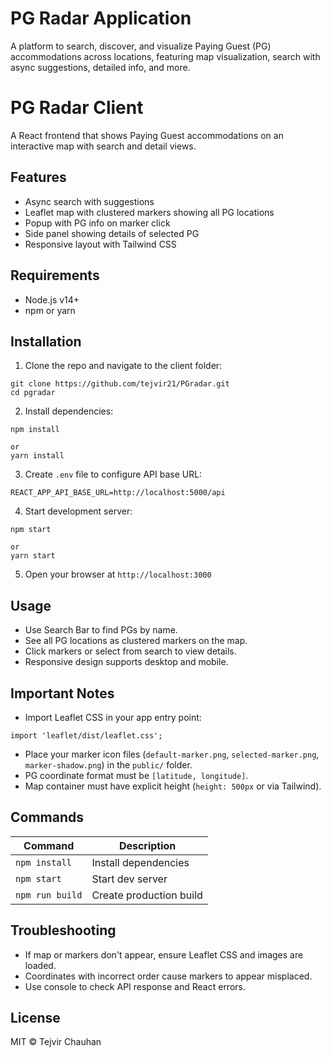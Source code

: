 # PG Radar Application
A platform to search, discover, and visualize Paying Guest (PG) accommodations across locations, featuring map visualization, search with async suggestions, detailed info, and more.

# PG Radar Client

A React frontend that shows Paying Guest accommodations on an interactive map with search and detail views.

## Features

- Async search with suggestions
- Leaflet map with clustered markers showing all PG locations
- Popup with PG info on marker click
- Side panel showing details of selected PG
- Responsive layout with Tailwind CSS

## Requirements

- Node.js v14+
- npm or yarn

## Installation

1. Clone the repo and navigate to the client folder:

```
git clone https://github.com/tejvir21/PGradar.git
cd pgradar
```


2. Install dependencies:

```
npm install

or
yarn install
```


3. Create `.env` file to configure API base URL:

```
REACT_APP_API_BASE_URL=http://localhost:5000/api
```


4. Start development server:

```
npm start

or
yarn start
```


5. Open your browser at `http://localhost:3000`

## Usage

- Use Search Bar to find PGs by name.
- See all PG locations as clustered markers on the map.
- Click markers or select from search to view details.
- Responsive design supports desktop and mobile.

## Important Notes

- Import Leaflet CSS in your app entry point:

```
import 'leaflet/dist/leaflet.css';
```


- Place your marker icon files (`default-marker.png`, `selected-marker.png`, `marker-shadow.png`) in the `public/` folder.
- PG coordinate format must be `[latitude, longitude]`.
- Map container must have explicit height (`height: 500px` or via Tailwind).

## Commands

| Command         | Description                 |
| --------------- | ---------------------------|
| `npm install`   | Install dependencies        |
| `npm start`     | Start dev server            |
| `npm run build` | Create production build     |

## Troubleshooting

- If map or markers don't appear, ensure Leaflet CSS and images are loaded.
- Coordinates with incorrect order cause markers to appear misplaced.
- Use console to check API response and React errors.

## License

MIT © Tejvir Chauhan
